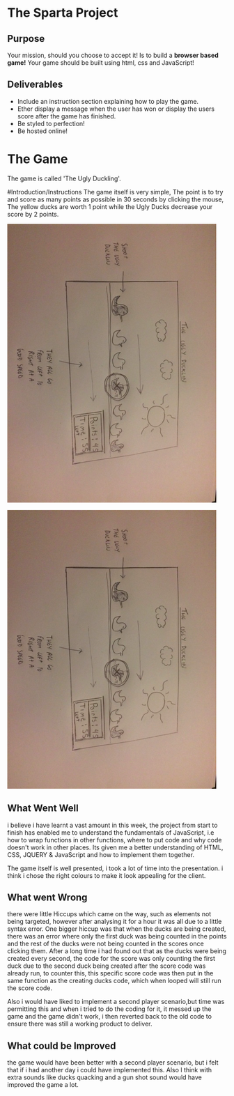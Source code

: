 # The Sparta Project

## Purpose

Your mission, should you choose to accept it! Is to build a **browser based game!**
Your game should be built using html, css and JavaScript!

## Deliverables

* Include an instruction section explaining how to play the game.
* Ether display a message when the user has won or display the users score after the game has finished.
* Be styled to perfection!
* Be hosted online!

# The Game
The game is called 'The Ugly Duckling'.

#Introduction/Instructions
The game itself is very simple, The point is to try and score as many points as possible in 30 seconds by clicking the mouse, The yellow ducks are worth 1 point while the Ugly Ducks decrease your score by 2 points.


![](./images/wireframe.png)

![](./images/wireframe.png)


## What Went Well
i believe i have learnt a vast amount in this week, the project from start to finish has enabled me to understand the fundamentals of JavaScript,
i.e how to wrap functions in other functions, where to put code and why code doesn't work in other places. Its given me a better understanding of HTML, CSS, JQUERY & JavaScript and how to implement them together.

The game itself is well presented, i took a lot of time into the presentation. i think i chose the right colours to make it look appealing for the client.

## What went Wrong
there were little Hiccups which came on the way, such as elements not being targeted, however after analysing it for a hour it was all due to a little syntax error. One bigger hiccup was that when the ducks are being created, there was an error where only the first duck was being counted in the points and the rest of the ducks were not being counted in the scores once clicking them. After a long time i had found out that as the ducks were being created every second, the code for the score was only counting the first duck due to the second duck being created after the score code was already run, to counter this, this specific score code was then put in the same function as the creating ducks code, which when looped will still run the score code.

Also i would have liked to implement a second player scenario,but time was permitting this and when i tried to do the coding for it, it messed up the game and the game didn't work, i then reverted back to the old code to ensure there was still a working product to deliver.


## What could be Improved
the game would have been better with a second player scenario, but i felt that if i had another day i could have implemented this. Also I think with extra sounds like ducks quacking and a gun shot sound would have improved the game a lot.

